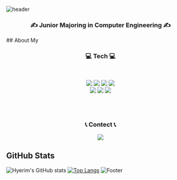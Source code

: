 ![header](https://capsule-render.vercel.app/api?type=waving&color=50bcdf&height=200&section=header&text=Hi!&fontSize=70&fontColor=ffffff&fontAlign=50&fontAlignY=30&desc=Lee%20Hyerim's%20Profile&descAlign=50&descAlignY=50)
<h3 align="center">✍ Junior Majoring in Computer Engineering  ✍</h3>
## About My
<br>
<h3 align="center">💻 Tech 💻</h3>
<br>
<p align="center"> 
  <img src="https://img.shields.io/badge/Python-3776AB?style=flat-square&logo=Python&logoColor=white"/>
  <img src="https://img.shields.io/badge/C-A8B9CC?style=flat-square&logo=C&logoColor=white"/>
  <img src="https://img.shields.io/badge/C++-00599C?style=flat-square&logo=C%2B%2B&logoColor=white"/>
  <img src="https://img.shields.io/badge/Java-C70D2C?style=flat-square&logo=Java&logoColor=white"/>
  <br>
  <img src ="https://img.shields.io/badge/HTML5-E34F26.svg?&style=flat-square&logo=HTML5&logoColor=white"/>
  <img src ="https://img.shields.io/badge/CSS3-1572B6.svg?&style=flat-square&logo=CSS3&logoColor=white"/>
  <img src ="https://img.shields.io/badge/Spring-6DB33F.svg?&style=flat-square&logo=Spring&logoColor=white"/>
</p>
<br><br>
<h3 align="center">📞 Contect 📞</h3>
<p align="center"> 
  <a href="mailto:20211924@edu.hanbat.ac.kr"><img src="https://img.shields.io/badge/Gmail-d14836?style=flat-square&logo=Gmail&logoColor=white&link=20211924@edu.hanbat.ac.kr"/></a>
</p>


## GitHub Stats
![Hyerim's GitHub stats](https://github-readme-stats.vercel.app/api?username=lhr4426&show_icons=true&theme=nord)
[![Top Langs](https://github-readme-stats.vercel.app/api/top-langs/?username=lhr4426&layout=compact&theme=nord)](https://github.com/anuraghazra/github-readme-stats)
![Footer](https://capsule-render.vercel.app/api?type=waving&color=50bcdf&height=100&section=footer)

